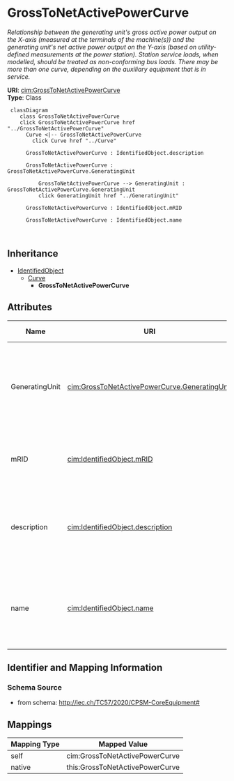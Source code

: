# GrossToNetActivePowerCurve


_Relationship between the generating unit's gross active power output on the X-axis (measured at the terminals of the machine(s)) and the generating unit's net active power output on the Y-axis (based on utility-defined measurements at the power station). Station service loads, when modelled, should be treated as non-conforming bus loads. There may be more than one curve, depending on the auxiliary equipment that is in service._





**URI**: [cim:GrossToNetActivePowerCurve](http://iec.ch/TC57/CIM100#GrossToNetActivePowerCurve)<br />
**Type**: Class




```mermaid
 classDiagram
    class GrossToNetActivePowerCurve
    click GrossToNetActivePowerCurve href "../GrossToNetActivePowerCurve"
      Curve <|-- GrossToNetActivePowerCurve
        click Curve href "../Curve"
      
      GrossToNetActivePowerCurve : IdentifiedObject.description
        
      GrossToNetActivePowerCurve : GrossToNetActivePowerCurve.GeneratingUnit
        
          GrossToNetActivePowerCurve --> GeneratingUnit : GrossToNetActivePowerCurve.GeneratingUnit
          click GeneratingUnit href "../GeneratingUnit"
        
      GrossToNetActivePowerCurve : IdentifiedObject.mRID
        
      GrossToNetActivePowerCurve : IdentifiedObject.name
        
      
```





## Inheritance
* [IdentifiedObject](IdentifiedObject.md)
    * [Curve](Curve.md)
        * **GrossToNetActivePowerCurve**



## Attributes


| Name | URI | Cardinality and Range | Description | Inheritance |
| ---  | --- | --- | --- | --- |
| GeneratingUnit | [cim:GrossToNetActivePowerCurve.GeneratingUnit](http://iec.ch/TC57/CIM100#GrossToNetActivePowerCurve.GeneratingUnit) | 1 <br />  [GeneratingUnit](GeneratingUnit.md)  | A generating unit may have a gross active power to net active power curve, de... | direct |
| mRID | [cim:IdentifiedObject.mRID](http://iec.ch/TC57/CIM100#IdentifiedObject.mRID) | 1 <br />  string  | Master resource identifier issued by a model authority | [IdentifiedObject](IdentifiedObject.md) |
| description | [cim:IdentifiedObject.description](http://iec.ch/TC57/CIM100#IdentifiedObject.description) | 0..1 <br />  string  | The description is a free human readable text describing or naming the object | [IdentifiedObject](IdentifiedObject.md) |
| name | [cim:IdentifiedObject.name](http://iec.ch/TC57/CIM100#IdentifiedObject.name) | 1 <br />  string  | The name is any free human readable and possibly non unique text naming the o... | [IdentifiedObject](IdentifiedObject.md) |









## Identifier and Mapping Information







### Schema Source


* from schema: http://iec.ch/TC57/2020/CPSM-CoreEquipment#





## Mappings

| Mapping Type | Mapped Value |
| ---  | ---  |
| self | cim:GrossToNetActivePowerCurve |
| native | this:GrossToNetActivePowerCurve |




